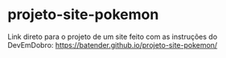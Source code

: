 # projeto-site-pokemon

Link direto para o projeto de um site feito com as instruções do DevEmDobro: https://batender.github.io/projeto-site-pokemon/
